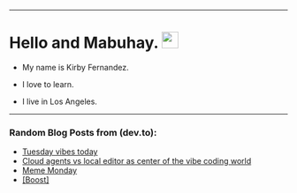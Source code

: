 
<img src="https://komarev.com/ghpvc/?username=kirbygit&style=flat-square&color=blue" alt=""/>

---
<h1>
  Hello and Mabuhay.
  <img src="https://media.giphy.com/media/hvRJCLFzcasrR4ia7z/giphy.gif" width="30px"/>
</h1>

- My name is Kirby Fernandez.

- I love to learn.

- I live in Los Angeles.

---

### Random Blog Posts from (dev.to):
<!-- BLOG-POST-LIST:START -->
- [Tuesday vibes today](https://dev.to/ben/tuesday-vibes-today-3dca)
- [Cloud agents vs local editor as center of the vibe coding world](https://dev.to/ben/cloud-agents-vs-local-editor-as-center-of-the-vibe-coding-world-2n79)
- [Meme Monday](https://dev.to/ben/meme-monday-291d)
- [[Boost]](https://dev.to/ben/-39gh)
<!-- BLOG-POST-LIST:END -->
